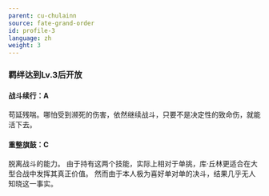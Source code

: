 ```yaml
---
parent: cu-chulainn
source: fate-grand-order
id: profile-3
language: zh
weight: 3
---
```


### 羁绊达到Lv.3后开放

#### 战斗续行：A

苟延残喘。哪怕受到濒死的伤害，依然继续战斗，只要不是决定性的致命伤，就能活下去。

#### 重整旗鼓：C

脱离战斗的能力。
由于持有这两个技能，实际上相对于单挑，库·丘林更适合在大型合战中发挥其真正价值。
然而由于本人极为喜好单对单的决斗，结果几乎无人知晓这一事实。
